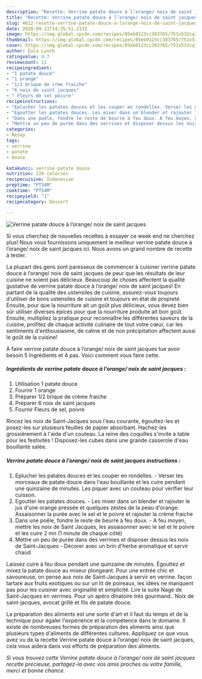 ```yaml
---
description: "Recette: Verrine patate douce à l’orange/ noix de saint jacques"
title: "Recette: Verrine patate douce à l’orange/ noix de saint jacques"
slug: 4612-recette-verrine-patate-douce-a-lorange-noix-de-saint-jacques
date: 2020-09-11T14:35:51.213Z
image: https://img-global.cpcdn.com/recipes/85eb0123cc383765/751x532cq70/verrine-patate-douce-a-lorange-noix-de-saint-jacques-photo-principale-de-la-recette.jpg
thumbnail: https://img-global.cpcdn.com/recipes/85eb0123cc383765/751x532cq70/verrine-patate-douce-a-lorange-noix-de-saint-jacques-photo-principale-de-la-recette.jpg
cover: https://img-global.cpcdn.com/recipes/85eb0123cc383765/751x532cq70/verrine-patate-douce-a-lorange-noix-de-saint-jacques-photo-principale-de-la-recette.jpg
author: Eula Lynch
ratingvalue: 4.7
reviewcount: 11
recipeingredient:
- "1 patate douce"
- "1 orange"
- "1/2 brique de crme fraiche"
- "6 noix de saint jacques"
- " Fleurs de sel poivre"
recipeinstructions:
- "Eplucher les patates douces et les couper en rondelles. Verser les morceaux de patate douce dans l&#39;eau bouillante et les cuire pendant une quinzaine de minutes. Les piquer avec un couteau pour vérifier leur cuisson."
- "Egoutter les patates douces. Les mixer dans un blender et rajouter le jus d&#39;une orange pressée et quelques zestes de la peau d&#39;orange. Assaisonner la purée avec le sel et le poivre et rajouter la crème fraiche"
- "Dans une poêle, fondre le reste de beurre à feu doux. A feu moyen, mettre les noix de Saint Jacques, les assaisonner avec le sel et le poivre et les cuire 2 mn (1 minute de chaque côté)"
- "Mettre un peu de purée dans des verrines et disposer dessus les noix de Saint-Jacques Décorer avec un brin d&#39;herbe aromatique et servir chaud"
categories:
- Resep
tags:
- verrine
- patate
- douce

katakunci: verrine patate douce 
nutrition: 229 calories
recipecuisine: Indonesian
preptime: "PT34M"
cooktime: "PT54M"
recipeyield: "1"
recipecategory: Dessert

---
```



![Verrine patate douce à l’orange/ noix de saint jacques](https://img-global.cpcdn.com/recipes/85eb0123cc383765/751x532cq70/verrine-patate-douce-a-lorange-noix-de-saint-jacques-photo-principale-de-la-recette.jpg)

Si vous cherchez de nouvelles recettes à essayer ce week end ne cherchez plus! Nous vous fournissons uniquement le meilleur verrine patate douce à l’orange/ noix de saint jacques ici. Nous avons un grand nombre de recette à tester.

La plupart des gens sont paresseux de commencer à cuisiner verrine patate douce à l’orange/ noix de saint jacques de peur que les résultats de leur cuisine ne soient pas délicieux. Beaucoup de choses affectent la qualité gustative de verrine patate douce à l’orange/ noix de saint jacques! En partant de la qualité des ustensiles de cuisine, assurez-vous toujours d'utiliser de bons ustensiles de cuisine et toujours en état de propreté. Ensuite, pour que la nourriture ait un goût plus délicieux, vous devez bien sûr utiliser diverses épices pour que la nourriture produite ait bon goût. Ensuite, multipliez la pratique pour reconnaître les différentes saveurs de la cuisine, profitez de chaque activité culinaire de tout votre cœur, car les sentiments d'enthousiasme, de calme et de non précipitation affectent aussi le goût de la cuisine!

<!--inarticleads1-->

À faire verrine patate douce à l’orange/ noix de saint jacques tue avoir besoin 5 Ingrédients et 4 pas. Voici comment vous faire cette.

##### Ingrédients de verrine patate douce à l’orange/ noix de saint jacques :

1. Utilisation 1 patate douce
1. Fournir 1 orange
1. Préparer 1/2 brique de crème fraiche
1. Préparer 6 noix de saint jacques
1. Fournir  Fleurs de sel, poivre


Rincez les noix de Saint-Jacques sous l&#39;eau courante, égouttez-les et posez-les sur plusieurs feuilles de papier absorbant. Hachez-les grossièrement à l&#39;aide d&#39;un couteau. La reine des coquilles s&#39;invite à table pour les festivités ! Disposez-les cubes dans une grande casserole d&#39;eau bouillante salée. 

<!--inarticleads2-->

##### Verrine patate douce à l’orange/ noix de saint jacques instructions :

1. Eplucher les patates douces et les couper en rondelles. - Verser les morceaux de patate douce dans l&#39;eau bouillante et les cuire pendant une quinzaine de minutes. Les piquer avec un couteau pour vérifier leur cuisson.
1. Egoutter les patates douces. - Les mixer dans un blender et rajouter le jus d&#39;une orange pressée et quelques zestes de la peau d&#39;orange. Assaisonner la purée avec le sel et le poivre et rajouter la crème fraiche
1. Dans une poêle, fondre le reste de beurre à feu doux. - A feu moyen, mettre les noix de Saint Jacques, les assaisonner avec le sel et le poivre et les cuire 2 mn (1 minute de chaque côté)
1. Mettre un peu de purée dans des verrines et disposer dessus les noix de Saint-Jacques - Décorer avec un brin d&#39;herbe aromatique et servir chaud


Laissez cuire à feu doux pendant une quinzaine de minutes. Égouttez et mixez la patate douce au mixeur plongeant. Pour une entrée chic et savoureuse, on pense aux noix de Saint-Jacques à servir en verrine. façon tartare aux fruits exotiques ou sur un lit de poireaux, les idées ne manquent pas pour les cuisiner avec originalité et simplicité. Lire la suite Nage de Saint-Jacques en verrines. Pour un apéro dînatoire très gourmand.. Noix de saint-jacques, avocat grillé et fils de patate douce. 

<!--inarticleads1-->

<p>
La préparation des aliments est une sorte d'art et il faut du temps et de la technique pour égaler l'expérience et la compétence dans le domaine. Il existe de nombreuses formes de préparation des aliments ainsi que plusieurs types d'aliments de différentes cultures. Appliquez ce que vous avez vu de la recette Verrine patate douce à l’orange/ noix de saint jacques, cela vous aidera dans vos efforts de préparation des aliments.
</p>

<p>
<i>Si vous trouvez cette Verrine patate douce à l’orange/ noix de saint jacques recette précieuse, partagez-la avec vos amis proches ou votre famille, merci et bonne chance.</i>
</p>

